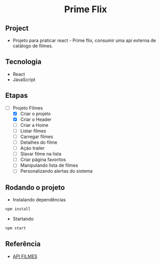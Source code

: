 <h1 align="center">Prime Flix</h1>

## Project

- Projeto para praticar react - Prime flix, consumir uma api externa de catálogo de filmes.

## Tecnologia

- React
- JavaScript

## Etapas

- [ ] Projeto Filmes
    - [x] Criar o projeto
    - [x] Criar o Header
    - [ ] Criar a Home
    - [ ] Listar filmes
    - [ ] Carregar filmes
    - [ ] Detalhes do filme
    - [ ] Ação trailer
    - [ ] Slavar filme na lista
    - [ ] Criar página favoritos
    - [ ] Manipulando lista de filmes
    - [ ] Personalizando alertas do sistema
    
## Rodando o projeto

- Instalando dependências

```bash
npm install
```

- Startando

```bash
npm start
```

## Referência

- [API FILMES](https://www.themoviedb.org/)